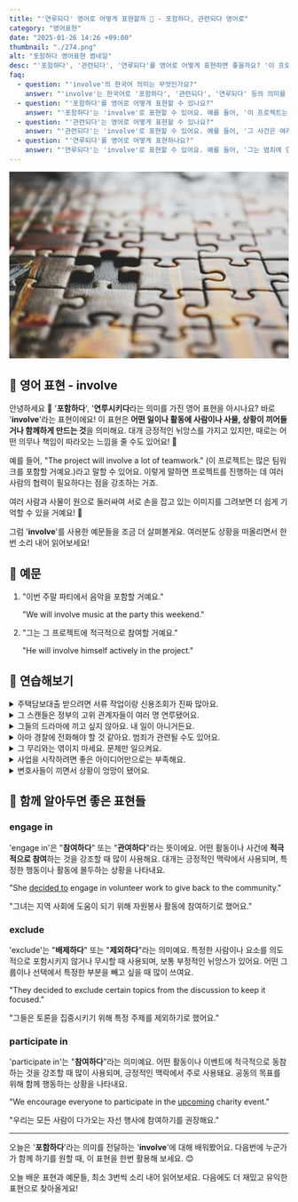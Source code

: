 ```yaml
---
title: "'연루되다' 영어로 어떻게 표현할까 🤝 - 포함하다, 관련되다 영어로"
category: "영어표현"
date: "2025-01-26 14:26 +09:00"
thumbnail: "./274.png"
alt: "포함하다 영어표현 썸네일"
desc: "'포함하다', '관련되다', '연루되다'를 영어로 어떻게 표현하면 좋을까요? '이 프로젝트는 많은 사람들이 포함돼'는 영어로 어떻게 말할 수 있을까요? '그 사건은 여러 가지 문제와 관련돼'를 영어로 표현하는 법을 배워봅시다. '그는 범죄에 연루됐다고 들었어'는 영어로 어떻게 표현할까요? 다양한 예문을 통해서 연습하고 본인의 표현으로 만들어 보세요."
faq:
  - question: "'involve'의 한국어 의미는 무엇인가요?"
    answer: "'involve'는 한국어로 '포함하다', '관련되다', '연루되다' 등의 의미를 가지고 있어요."
  - question: "'포함하다'를 영어로 어떻게 표현할 수 있나요?"
    answer: "'포함하다'는 'involve'로 표현할 수 있어요. 예를 들어, '이 프로젝트는 많은 사람들이 포함돼'는 'This project involves many people'로 말할 수 있어요."
  - question: "'관련되다'는 영어로 어떻게 표현할 수 있나요?"
    answer: "'관련되다'는 'involve'로 표현할 수 있어요. 예를 들어, '그 사건은 여러 가지 문제와 관련돼'는 'The incident involves several issues'로 말할 수 있어요."
  - question: "'연루되다'를 영어로 어떻게 표현하나요?"
    answer: "'연루되다'는 'involve'로 표현할 수 있어요. 예를 들어, '그는 범죄에 연루됐다고 들었어'는 'I heard he was involved in the crime'로 표현할 수 있어요."
---
```


![하나가 빠져있는 퍼즐](./274-1.jpg)

## 🌟 영어 표현 - involve

안녕하세요 👋 '**포함하다**', '**연루시키다**라는 의미를 가진 영어 표현을 아시나요? 바로 '**involve**'라는 표현이에요! 이 표현은 **어떤 일이나 활동에 사람이나 사물, 상황이 끼어들거나 함께하게 만드는 것**을 의미해요. 대개 긍정적인 뉘앙스를 가지고 있지만, 때로는 어떤 의무나 책임이 따라오는 느낌을 줄 수도 있어요! 🤔

예를 들어, "The project will involve a lot of teamwork." (이 프로젝트는 많은 팀워크를 포함할 거예요.)라고 말할 수 있어요. 이렇게 말하면 프로젝트를 진행하는 데 여러 사람의 협력이 필요하다는 점을 강조하는 거죠.

<div 
  data-inline-banner="🎉 새해에는 스픽 AI와 함께 영어 공부하자" 
  data-inline-banner-subtext="설날 특별 할인으로 60%할인 + 추가 7만원 할인! (~2/3)" 
  data-inline-banner-link="https://app.usespeak.com/kr-ko/sale/kr-affiliate-special/?ref=engple-inline"
  data-inline-banner-caption="해당 링크를 통해 구매시 일정액의 수수료를 지급받습니다.">
</div>

여러 사람과 사물이 원으로 둘러싸여 서로 손을 잡고 있는 이미지를 그려보면 더 쉽게 기억할 수 있을 거예요! 🌟

그럼 '**involve**'를 사용한 예문들을 조금 더 살펴볼게요. 여러분도 상황을 떠올리면서 한 번 소리 내어 읽어보세요!

## 📖 예문

1. "이번 주말 파티에서 음악을 포함할 거예요."

   "We will involve music at the party this weekend."

2. "그는 그 프로젝트에 적극적으로 참여할 거예요."

   "He will involve himself actively in the project."

## 💬 연습해보기

<details>
<summary>주택담보대출 받으려면 서류 작업이랑 신용조회가 진짜 많아요.</summary>
<span>Getting a mortgage involves a lot of paperwork and credit checks.</span>
</details>

<details>
<summary>그 스캔들은 정부의 고위 관계자들이 여러 명 연루됐어요.</summary>
<span>The scandal involved several high-ranking officials in the government.</span>
</details>

<details>
<summary>그들의 드라마에 끼고 싶지 않아요. 내 일이 아니거든요.</summary>
<span>I don't want to get involved in their drama. It's none of <a href="/blog/vocab-1/023.your-business/">my business</a>.</span>
</details>

<details>
<summary>아마 경찰에 전화해야 할 것 같아요. 범죄가 관련될 수도 있어요.</summary>
<span>We should probably call the police. This might involve criminal activity.</span>
</details>

<details>
<summary>그 무리와는 엮이지 마세요. 문제만 일으켜요.</summary>
<span>Don't get involved with that crowd. They're nothing but trouble.</span>
</details>

<details>
<summary>사업을 시작하려면 좋은 아이디어만으로는 부족해요.</summary>
<span>Setting up a business involves more than just having a good idea.</span>
</details>

<details>
<summary>변호사들이 끼면서 상황이 엉망이 됐어요.</summary>
<span>The whole situation got messy when lawyers became involved.</span>
</details>

## 🤝 함께 알아두면 좋은 표현들

### engage in

'engage in'은 "**참여하다**" 또는 "**관여하다**"라는 뜻이에요. 어떤 활동이나 사건에 **적극적으로 참여**하는 것을 강조할 때 많이 사용해요. 대개는 긍정적인 맥락에서 사용되며, 특정한 행동이나 활동에 몰두하는 상황을 나타내요.

"She [decided to](/blog/in-english/062.decide-to/) engage in volunteer work to give back to the community."

"그녀는 지역 사회에 도움이 되기 위해 자원봉사 활동에 참여하기로 했어요."

### exclude

'exclude'는 "**배제하다**" 또는 "**제외하다**"라는 의미예요. 특정한 사람이나 요소를 의도적으로 포함시키지 않거나 무시할 때 사용되며, 보통 부정적인 뉘앙스가 있어요. 어떤 그룹이나 선택에서 특정한 부분을 빼고 싶을 때 많이 쓰여요.

"They decided to exclude certain topics from the discussion to keep it focused."

"그들은 토론을 집중시키기 위해 특정 주제를 제외하기로 했어요."

### participate in

'participate in'는 "**참여하다**"라는 의미예요. 어떤 활동이나 이벤트에 적극적으로 동참하는 것을 강조할 때 많이 사용되며, 긍정적인 맥락에서 주로 사용돼요. 공동의 목표를 위해 함께 행동하는 상황을 나타내요.

"We encourage everyone to participate in the [upcoming](/blog/in-english/250.upcoming/) charity event."

"우리는 모든 사람이 다가오는 자선 행사에 참여하기를 권장해요."

---

오늘은 '**포함하다**'라는 의미를 전달하는 '**involve**'에 대해 배워봤어요. 다음번에 누군가가 함께 하기를 원할 때, 이 표현을 한번 활용해 보세요. 😊

오늘 배운 표현과 예문들, 최소 3번씩 소리 내어 읽어보세요. 다음에도 더 재밌고 유익한 표현으로 찾아올게요!
